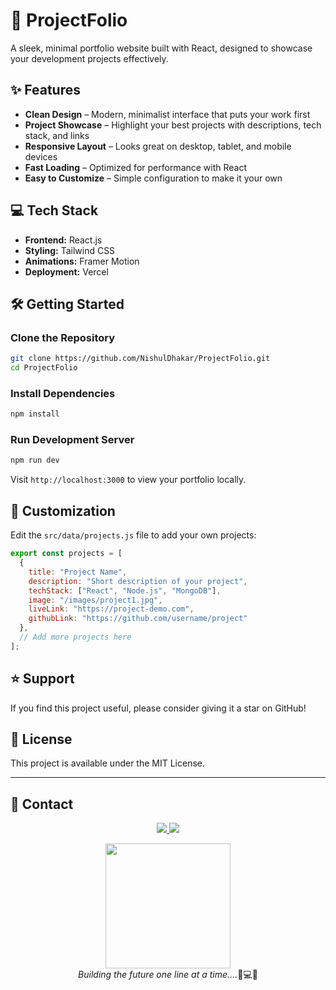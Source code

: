 # 🚀 ProjectFolio

A sleek, minimal portfolio website built with React, designed to showcase your development projects effectively.

## ✨ Features

* **Clean Design** – Modern, minimalist interface that puts your work first
* **Project Showcase** – Highlight your best projects with descriptions, tech stack, and links
* **Responsive Layout** – Looks great on desktop, tablet, and mobile devices
* **Fast Loading** – Optimized for performance with React
* **Easy to Customize** – Simple configuration to make it your own

## 💻 Tech Stack

* **Frontend:** React.js
* **Styling:** Tailwind CSS
* **Animations:** Framer Motion
* **Deployment:** Vercel

## 🛠️ Getting Started

### Clone the Repository

```bash
git clone https://github.com/NishulDhakar/ProjectFolio.git
cd ProjectFolio
```

### Install Dependencies

```bash
npm install
```

### Run Development Server

```bash
npm run dev
```

Visit `http://localhost:3000` to view your portfolio locally.

## 🔧 Customization

Edit the `src/data/projects.js` file to add your own projects:

```javascript
export const projects = [
  {
    title: "Project Name",
    description: "Short description of your project",
    techStack: ["React", "Node.js", "MongoDB"],
    image: "/images/project1.jpg",
    liveLink: "https://project-demo.com",
    githubLink: "https://github.com/username/project"
  },
  // Add more projects here
];
```

## ⭐ Support

If you find this project useful, please consider giving it a star on GitHub!

## 📄 License

This project is available under the MIT License.

---

## 🌠 Contact

<p align="center">
  <a href="https://twitter.com/Nishuldhakar">
    <img src="https://img.shields.io/badge/Twitter-1DA1F2?style=for-the-badge&logo=twitter&logoColor=white">
  </a>
  
  <a href="https://www.linkedin.com/in/nishuldhakar">
    <img src="https://img.shields.io/badge/LinkedIn-0077B5?style=for-the-badge&logo=linkedin&logoColor=white">
</a>
</p>

<p align="center">
  <img src="https://media.giphy.com/media/xUA7bdpLxQhsSQdyog/giphy.gif" width="200">
  <br>
  <em>Building the future one line at a time....</em>🚀💻✨
</p>

